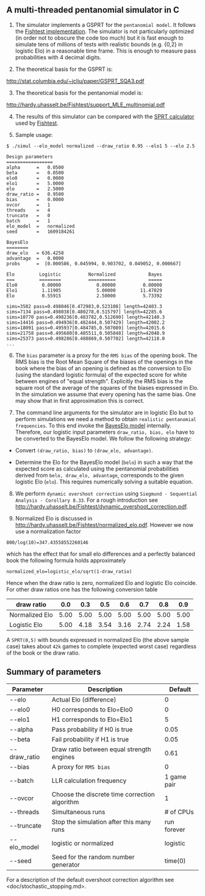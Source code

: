 ## A multi-threaded pentanomial simulator in C

1. The simulator implements a GSPRT for the `pentanomial model`.
It follows the [Fishtest implementation](https://github.com/glinscott/fishtest). The simulator
is not particularly optimized (in order not to obscure the
code too much) but it is fast enough to simulate tens of millions
of tests with realistic bounds (e.g. {0,2} in logistic Elo)
in a reasonable time frame. This is enough to measure pass
probabilities with 4 decimal digits.

2. The theoretical basis for the GSPRT is:

http://stat.columbia.edu/~jcliu/paper/GSPRT_SQA3.pdf

3. The theoretical basis for the pentanomial model is:

http://hardy.uhasselt.be/Fishtest/support_MLE_multinomial.pdf

4. The results of this simulator can be compared with the
[SPRT calculator](https://tests.stockfishchess.org/html/SPRTcalculator.html) used by
[Fishtest](https://tests.stockfishchess.org/tests).

5. Sample usage:

```
$ ./simul --elo_model normalized --draw_ratio 0.95 --elo1 5 --elo 2.5

Design parameters
=================
alpha      =   0.0500
beta       =   0.0500
elo0       =   0.0000
elo1       =   5.0000
elo        =   2.5000
draw_ratio =   0.9500
bias       =   0.0000
ovcor      =   1
threads    =   4
truncate   =   0
batch      =   1
elo_model  =   normalized
seed       =   1609184261

BayesElo
========
draw_elo   = 636.4258
advantage  =   0.0000
probs      =  [0.000586, 0.045994, 0.903702, 0.049052, 0.000667]

Elo         Logistic          Normalized            Bayes
===         ========          ==========            =====
Elo0         0.00000             0.00000          0.00000                   
Elo1         1.11905             5.00000         11.47029                   
Elo          0.55915             2.50000          5.73392                   

sims=3582 pass=0.498046[0.472983,0.523108] length=42403.3
sims=7134 pass=0.498038[0.480278,0.515797] length=42285.6
sims=10770 pass=0.498236[0.483782,0.512690] length=42140.3
sims=14416 pass=0.494936[0.482444,0.507429] length=42002.2
sims=18091 pass=0.495937[0.484785,0.507089] length=42015.6
sims=21758 pass=0.495680[0.485511,0.505848] length=42048.9
sims=25373 pass=0.498286[0.488869,0.507702] length=42118.0
...
```
6. The `bias` parameter is a proxy for the `RMS bias` of the opening
book.  The RMS bias is the Root Mean Square of the biases of the
openings in the book where the bias of an opening is defined as the
conversion to Elo (using the standard logistic formula) of the
expected score for white between engines of "equal
strength". Explicitly the RMS bias is the square root of the average
of the squares of the biases expressed in Elo. In the simulation we
assume that every opening has the same bias. One may show that in
first approximation this is correct.

7. The command line arguments for the simulator are in logistic Elo but to perform
simulations we need a method to obtain `realistic pentanomial
frequencies`. To this end invoke the [BayesElo
model](https://www.remi-coulom.fr/Bayesian-Elo/#theory) internally. Therefore,
our logistic input parameters `draw_ratio, bias, elo` have to be
converted to the BayesElo model. We follow the following strategy:

  * Convert `(draw_ratio, bias)` to `(draw_elo, advantage)`.

  * Determine the Elo for the BayesElo model (`belo`) in such a way
that the expected score as calculated using the pentanomial
probabilities derived from `belo, draw_elo, advantage`,
corresponds to the given logistic Elo (`elo`). This requires
numerically solving a suitable equation.

8. We perform `dynamic overshoot correction` using `Siegmund -
Sequential Analysis - Corollary 8.33`. For a rough introduction
see http://hardy.uhasselt.be/Fishtest/dynamic_overshoot_correction.pdf.

9. Normalized Elo is discussed in http://hardy.uhasselt.be/Fishtest/normalized_elo.pdf.
However we now use a normalization factor
```
800/log(10)=347.43558552260146
```
which has the effect that for small elo differences and a perfectly balanced book the following
formula holds approximately
```
normalized_elo=logistic_elo/sqrt(1-draw_ratio)
```
Hence when the draw ratio is zero, normalized Elo and logistic Elo coincide. For other
draw ratios one has the following conversion table

| draw ratio | 0.0 | 0.3 | 0.5 | 0.6 | 0.7 | 0.8 | 0.9 |
|- |------|-----|-----|----|-|-|-|
| Normalized Elo| 5.00 | 5.00 | 5.00| 5.00 | 5.00 |5.00 |5.00|
| Logistic Elo| 5.00| 4.18 | 3.54 | 3.16 | 2.74 | 2.24 | 1.58|

A `SPRT(0,5)`  with bounds expressed in normalized Elo (the above sample case) takes about `42k` games to complete
(expected worst case) regardless of the book or the draw ratio. 

## Summary of parameters

| Parameter | Description | Default |
| --------- | ----------- |---------|
| --elo       | Actual Elo (difference) | 0 |
| --elo0      | H0 corresponds to Elo=Elo0 | 0 |
| --elo1      | H1 corresponds to Elo=Elo1 | 5 |
| --alpha     | Pass probability if H0 is true | 0.05|
| --beta     | Fail probability if H1 is true |0.05|
| --draw_ratio | Draw ratio between equal strength engines | 0.61 |
| --bias       | A proxy for `RMS bias` | 0 |
| --batch      | LLR calculation frequency |1 game pair|
| --ovcor       | Choose the discrete time correction algorithm | 1 |
| --threads       | Simultaneous runs |# of CPUs |
| --truncate      | Stop the simulation after this many runs |run forever|
| --elo_model     | logistic or normalized | logistic |
| --seed      | Seed for the random number generator| time(0) |

For a description of the default overshoot correction algorithm see <doc/stochastic_stopping.md>.